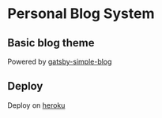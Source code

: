 # Personal Blog System

## Basic blog theme

Powered by [gatsby-simple-blog](https://github.com/thundermiracle/gatsby-simple-blog)

## Deploy

Deploy on [heroku](https://www.heroku.com/)
